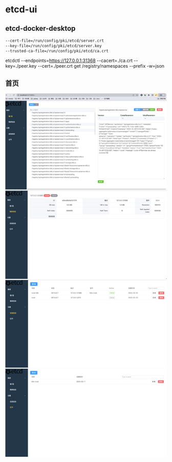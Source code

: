 # etcd-ui


## etcd-docker-desktop 
```shell  
--cert-file=/run/config/pki/etcd/server.crt  
--key-file=/run/config/pki/etcd/server.key  
--trusted-ca-file=/run/config/pki/etcd/ca.crt
```
etcdctl --endpoints=https://127.0.0.1:31368 --cacert=./ca.crt --key=./peer.key --cert=./peer.crt get /registry/namespaces --prefix -w=json



## 首页


<img src="./assets/img.png" alt="image-20230424142647621" style="zoom:150%;" />


<img src="./assets/img_1.png" alt="image-20230424142647621" style="zoom:150%;" />

<img src="./assets/img_2.png" alt="image-20230424142647621" style="zoom:150%;" />

<img src="./assets/img_3.png" alt="image-20230424142647621" style="zoom:150%;" />
